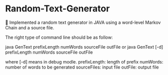 # Random-Text-Generator
	Implemented a random text generator in JAVA using a word-level Markov Chain and a source file.

The right type of command line should be as follow:

 java GenText prefixLength numWords sourceFile outFile
or
 java GenText [-d] prefixLength numWords sourceFile outFile

where [-d] means in debug modle.
prefixLength: length of prefix
numWords: number of words to be generated
sourceFiles: input file 
outFile: output file 


